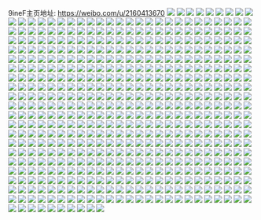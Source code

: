 9ineF主页地址: https://weibo.com/u/2160413670 
![](https://wx4.sinaimg.cn/mw2000/80c54be6gy1h9aofxbzqsj20u01hc0z3.jpg) 
![](https://wx4.sinaimg.cn/mw2000/80c54be6gy1h9aofwq6taj20wi1yc1kx.jpg) 
![](https://wx4.sinaimg.cn/mw2000/80c54be6gy1h9aofxo0xbj20zk0k0dl9.jpg) 
![](https://wx4.sinaimg.cn/mw2000/80c54be6gy1h9647gk0nuj22b235shdu.jpg) 
![](https://wx4.sinaimg.cn/mw2000/80c54be6gy1h9647dpmxlj21tx2fxqv5.jpg) 
![](https://wx4.sinaimg.cn/mw2000/80c54be6gy1h9647inw4lj22c0340u0x.jpg) 
![](https://wx4.sinaimg.cn/mw2000/80c54be6gy1h9647l1gzjj222n2rj4qq.jpg) 
![](https://wx4.sinaimg.cn/mw2000/80c54be6gy1h9647ycbu8j21sw2ejnpd.jpg) 
![](https://wx4.sinaimg.cn/mw2000/80c54be6gy1h96479fqlmj22c0340e82.jpg) 
![](https://wx4.sinaimg.cn/mw2000/80c54be6gy1h95pwzhx6kj20u014043a.jpg) 
![](https://wx4.sinaimg.cn/mw2000/80c54be6gy1h95pwzw944j20u0140n2m.jpg) 
![](https://wx4.sinaimg.cn/mw2000/80c54be6gy1h95px245elj20u0140wkt.jpg) 
![](https://wx4.sinaimg.cn/mw2000/80c54be6gy1h95px08952j20u0151dkm.jpg) 
![](https://wx4.sinaimg.cn/mw2000/80c54be6gy1h95px0kkugj20u01400xb.jpg) 
![](https://wx4.sinaimg.cn/mw2000/80c54be6gy1h95px19gxuj20u0145ae3.jpg) 
![](https://wx4.sinaimg.cn/mw2000/80c54be6gy1h95qbk7knsj20u0140jwm.jpg) 
![](https://wx4.sinaimg.cn/mw2000/80c54be6gy1h95qbjmwvnj20u0140gu0.jpg) 
![](https://wx4.sinaimg.cn/mw2000/80c54be6gy1h95qbkpviyj20u0140q8g.jpg) 
![](https://wx4.sinaimg.cn/mw2000/80c54be6gy1h93txtty7mj20wi0dwmyx.jpg) 
![](https://wx4.sinaimg.cn/mw2000/80c54be6gy1h93dpa8x63j20wi0nkdip.jpg) 
![](https://wx4.sinaimg.cn/mw2000/80c54be6gy1h93dpjvj2wj20u01hc78a.jpg) 
![](https://wx4.sinaimg.cn/mw2000/80c54be6gy1h92dgvxl71j20u01sy458.jpg) 
![](https://wx4.sinaimg.cn/mw2000/80c54be6gy1h915xtjvjjj20u01sy7a6.jpg) 
![](https://wx4.sinaimg.cn/mw2000/80c54be6gy1h915xojiskj20u012mtct.jpg) 
![](https://wx4.sinaimg.cn/mw2000/80c54be6gy1h8zxaupqgaj20u01sy0z3.jpg) 
![](https://wx4.sinaimg.cn/mw2000/80c54be6gy1h8zxavbzj3j20wi0o6wh3.jpg) 
![](https://wx4.sinaimg.cn/mw2000/80c54be6gy1h8zxcjykkuj20u00jmmz7.jpg) 
![](https://wx4.sinaimg.cn/mw2000/80c54be6gy1h8zxazzj6jj21sy0u0dks.jpg) 
![](https://wx4.sinaimg.cn/mw2000/80c54be6gy1h8zxgg4ad4j20u01sy780.jpg) 
![](https://wx4.sinaimg.cn/mw2000/80c54be6gy1h8zxbkyciqj20v20u078i.jpg) 
![](https://wx4.sinaimg.cn/mw2000/80c54be6gy1h8zxbkn8rhj20u00w3mzc.jpg) 
![](https://wx4.sinaimg.cn/mw2000/80c54be6gy1h8zxb0ma40j20wi0gsjsr.jpg) 
![](https://wx4.sinaimg.cn/mw2000/80c54be6gy1h8zxbtom34j20rk15kwh7.jpg) 
![](https://wx4.sinaimg.cn/mw2000/80c54be6gy1h8x2kbtp4xj20sj1prjvw.jpg) 
![](https://wx4.sinaimg.cn/mw2000/80c54be6gy1h8x2kcgvk0j20u01sy79m.jpg) 
![](https://wx4.sinaimg.cn/mw2000/80c54be6gy1h8x2kizu32j20u01syn3i.jpg) 
![](https://wx4.sinaimg.cn/mw2000/80c54be6gy1h8x2kjv3roj20u01sygr5.jpg) 
![](https://wx4.sinaimg.cn/mw2000/80c54be6gy1h8x2kocx1bj20u01sydko.jpg) 
![](https://wx4.sinaimg.cn/mw2000/80c54be6gy1h8x2kt5nv4j20u01syjxw.jpg) 
![](https://wx4.sinaimg.cn/mw2000/80c54be6gy1h8v4iqmpqcj20u00u0whg.jpg) 
![](https://wx4.sinaimg.cn/mw2000/80c54be6gy1h8rpaofk3qj21400u0n3v.jpg) 
![](https://wx4.sinaimg.cn/mw2000/80c54be6gy1h8rpanvggkj20u011ftcv.jpg) 
![](https://wx4.sinaimg.cn/mw2000/80c54be6gy1h8m0wbdn63j20pm1b4goc.jpg) 
![](https://wx4.sinaimg.cn/mw2000/80c54be6gy1h8m0wawoxqj20ov0zjgnu.jpg) 
![](https://wx4.sinaimg.cn/mw2000/80c54be6gy1h8m0ykjncmj213u0tuwli.jpg) 
![](https://wx4.sinaimg.cn/mw2000/80c54be6gy1h8iz5zwze4j20u01hcthw.jpg) 
![](https://wx4.sinaimg.cn/mw2000/80c54be6gy1h8iz5zdv9oj20u0140n4e.jpg) 
![](https://wx4.sinaimg.cn/mw2000/80c54be6gy1h8gmfvvhf2j20w60gqt9y.jpg) 
![](https://wx4.sinaimg.cn/mw2000/80c54be6gy1h8dv1wgglwj20u01syagi.jpg) 
![](https://wx4.sinaimg.cn/mw2000/80c54be6gy1h8dv1su520j20u01sywkl.jpg) 
![](https://wx4.sinaimg.cn/mw2000/80c54be6gy1h8drfxo4aqj20u01sy44y.jpg) 
![](https://wx4.sinaimg.cn/mw2000/80c54be6gy1h8drg5el6uj20u01sy7by.jpg) 
![](https://wx4.sinaimg.cn/mw2000/80c54be6gy1h8drfpsoycj20u01syagf.jpg) 
![](https://wx4.sinaimg.cn/mw2000/80c54be6gy1h8dncmj1dtj20u01sy79v.jpg) 
![](https://wx4.sinaimg.cn/mw2000/80c54be6gy1h8d22ey0maj20u01syq74.jpg) 
![](https://wx4.sinaimg.cn/mw2000/80c54be6gy1h8cr6spn9fj20u0140n4m.jpg) 
![](https://wx4.sinaimg.cn/mw2000/80c54be6gy1h8cr6tvhygj20u0140qao.jpg) 
![](https://wx4.sinaimg.cn/mw2000/80c54be6gy1h8cr6uike0j20u014011u.jpg) 
![](https://wx4.sinaimg.cn/mw2000/80c54be6gy1h8cr6vbb40j20u0140jz5.jpg) 
![](https://wx4.sinaimg.cn/mw2000/80c54be6gy1h8cr7yia4wj20u0140105.jpg) 
![](https://wx4.sinaimg.cn/mw2000/80c54be6gy1h8a9cp741wj20u01syn1w.jpg) 
![](https://wx4.sinaimg.cn/mw2000/80c54be6gy1h81ssfh3k4j20u0140ajn.jpg) 
![](https://wx4.sinaimg.cn/mw2000/80c54be6gy1h81ssg21fij20u01407b3.jpg) 
![](https://wx4.sinaimg.cn/mw2000/80c54be6gy1h81ssgh8y5j20u0140441.jpg) 
![](https://wx4.sinaimg.cn/mw2000/80c54be6gy1h81ssgwffoj20u0140n4a.jpg) 
![](https://wx4.sinaimg.cn/mw2000/80c54be6gy1h81sshfhs8j20u0140tfn.jpg) 
![](https://wx4.sinaimg.cn/mw2000/80c54be6gy1h81sshzs82j20u0140jwk.jpg) 
![](https://wx4.sinaimg.cn/mw2000/80c54be6gy1h81su0t7e0j20tz140n5c.jpg) 
![](https://wx4.sinaimg.cn/mw2000/80c54be6gy1h81ssepmgjj20u0140agj.jpg) 
![](https://wx4.sinaimg.cn/mw2000/80c54be6gy1h7wkd7yvxbj20u0141jwj.jpg) 
![](https://wx4.sinaimg.cn/mw2000/80c54be6gy1h7wkd8ij11j20u01400xe.jpg) 
![](https://wx4.sinaimg.cn/mw2000/80c54be6gy1h7wkd930eqj20u014042p.jpg) 
![](https://wx4.sinaimg.cn/mw2000/80c54be6gy1h7vylar1zhj20u0140n2h.jpg) 
![](https://wx4.sinaimg.cn/mw2000/80c54be6gy1h7vyl9y0tij20u0140jwf.jpg) 
![](https://wx4.sinaimg.cn/mw2000/80c54be6gy1h7vylb6la9j20u0140n0i.jpg) 
![](https://wx4.sinaimg.cn/mw2000/80c54be6gy1h7vylbsdn5j21400u0793.jpg) 
![](https://wx4.sinaimg.cn/mw2000/80c54be6gy1h7vylcw9pxj21400u0gpb.jpg) 
![](https://wx4.sinaimg.cn/mw2000/80c54be6gy1h7vyldi5qgj21400u00y3.jpg) 
![](https://wx4.sinaimg.cn/mw2000/80c54be6gy1h7vylecojsj20u01gawrl.jpg) 
![](https://wx4.sinaimg.cn/mw2000/80c54be6gy1h7vylkuqavj20u01sytgd.jpg) 
![](https://wx4.sinaimg.cn/mw2000/80c54be6gy1h7vyllfnbbj20wi0hs762.jpg) 
![](https://wx4.sinaimg.cn/mw2000/80c54be6gy1h7v9nh8jmqj20u01sy440.jpg) 
![](https://wx4.sinaimg.cn/mw2000/80c54be6gy1h7v9no9f51j20u01syjxr.jpg) 
![](https://wx4.sinaimg.cn/mw2000/80c54be6gy1h7uf3cq21cj22c0340e83.jpg) 
![](https://wx4.sinaimg.cn/mw2000/80c54be6gy1h7sgfxy64lj20wi1yckau.jpg) 
![](https://wx4.sinaimg.cn/mw2000/80c54be6gy1h7sdqjg78fj22bb333u0y.jpg) 
![](https://wx4.sinaimg.cn/mw2000/80c54be6gy1h7sdrmx2k6j23342bckjm.jpg) 
![](https://wx4.sinaimg.cn/mw2000/80c54be6gy1h7sdqs2x8wj22bb333u0y.jpg) 
![](https://wx4.sinaimg.cn/mw2000/80c54be6gy1h7sdqal3y6j22bb333npe.jpg) 
![](https://wx4.sinaimg.cn/mw2000/80c54be6gy1h7sdr0llbgj22bb333u0y.jpg) 
![](https://wx4.sinaimg.cn/mw2000/80c54be6gy1h7sdraqb27j227y2ylb2b.jpg) 
![](https://wx4.sinaimg.cn/mw2000/80c54be6gy1h7sdrcb6vlj22c0340x6p.jpg) 
![](https://wx4.sinaimg.cn/mw2000/80c54be6gy1h7sdrnk8lej20tw13wwlo.jpg) 
![](https://wx4.sinaimg.cn/mw2000/80c54be6gy1h7sdre23m3j22c03407wi.jpg) 
![](https://wx4.sinaimg.cn/mw2000/80c54be6gy1h7r7qxzrzsj21sc2dshdu.jpg) 
![](https://wx4.sinaimg.cn/mw2000/80c54be6gy1h7r7qzw3i0j21sc2ds4qq.jpg) 
![](https://wx4.sinaimg.cn/mw2000/80c54be6gy1h7r7r0gzd8j20zk1beaft.jpg) 
![](https://wx4.sinaimg.cn/mw2000/80c54be6gy1h7r7r0uk22j20zk1be46y.jpg) 
![](https://wx4.sinaimg.cn/mw2000/80c54be6gy1h7qs2ryqh5j23402c04qq.jpg) 
![](https://wx4.sinaimg.cn/mw2000/80c54be6gy1h7qs2tbongj23402c0x6p.jpg) 
![](https://wx4.sinaimg.cn/mw2000/80c54be6gy1h7qs2v05d7j23402c0x6p.jpg) 
![](https://wx4.sinaimg.cn/mw2000/80c54be6gy1h7q7eczba8j22uv1wlnpd.jpg) 
![](https://wx4.sinaimg.cn/mw2000/80c54be6gy1h7q7eej045j211x1kw7p8.jpg) 
![](https://wx4.sinaimg.cn/mw2000/80c54be6gy1h7q7emnkxtj235s23uqv6.jpg) 
![](https://wx4.sinaimg.cn/mw2000/80c54be6gy1h7q7eney49j21400u0thm.jpg) 
![](https://wx4.sinaimg.cn/mw2000/80c54be6gy1h7oy8q9um4j23342bcnpe.jpg) 
![](https://wx4.sinaimg.cn/mw2000/80c54be6gy1h7oy96922yj23342bcqv6.jpg) 
![](https://wx4.sinaimg.cn/mw2000/80c54be6gy1h7oy8y9fyoj23342bcx6q.jpg) 
![](https://wx4.sinaimg.cn/mw2000/80c54be6gy1h7oy9cxkoej23342bchdu.jpg) 
![](https://wx4.sinaimg.cn/mw2000/80c54be6gy1h7oy8iigxsj23342bckjm.jpg) 
![](https://wx4.sinaimg.cn/mw2000/80c54be6gy1h7oy9lvobbj22bb333kjm.jpg) 
![](https://wx4.sinaimg.cn/mw2000/80c54be6gy1h7oy9uo60zj22bb333e82.jpg) 
![](https://wx4.sinaimg.cn/mw2000/80c54be6gy1h7oya9a7khj23342bcu0y.jpg) 
![](https://wx4.sinaimg.cn/mw2000/80c54be6gy1h7oya0dd25j21pw2ajqv5.jpg) 
![](https://wx4.sinaimg.cn/mw2000/80c54be6gy1h7m19cf1smj20u00u0n4i.jpg) 
![](https://wx4.sinaimg.cn/mw2000/80c54be6gy1h7m19d2hztj20u00u0wlb.jpg) 
![](https://wx4.sinaimg.cn/mw2000/80c54be6gy1h7m19dtje8j20u00u0tfh.jpg) 
![](https://wx4.sinaimg.cn/mw2000/80c54be6gy1h7m19bke9hj20u10u00yt.jpg) 
![](https://wx4.sinaimg.cn/mw2000/80c54be6gy1h7jug3ox80j20wi1ycawx.jpg) 
![](https://wx4.sinaimg.cn/mw2000/80c54be6gy1h7jug9t3iuj20wi1yc4qp.jpg) 
![](https://wx4.sinaimg.cn/mw2000/80c54be6gy1h7jugg9418j20wi1ychdt.jpg) 
![](https://wx4.sinaimg.cn/mw2000/80c54be6gy1h7juglk9nej20wi1yc7wh.jpg) 
![](https://wx4.sinaimg.cn/mw2000/80c54be6gy1h7jug07e1nj20wi1yc7s9.jpg) 
![](https://wx4.sinaimg.cn/mw2000/80c54be6gy1h7jugpjmz4j20wi1yce4f.jpg) 
![](https://wx4.sinaimg.cn/mw2000/80c54be6gy1h7jmqdainkj20wi1ycqm8.jpg) 
![](https://wx4.sinaimg.cn/mw2000/80c54be6gy1h7jt4c8qyvj20wi1yctu5.jpg) 
![](https://wx4.sinaimg.cn/mw2000/80c54be6gy1h7j4ah4ib6j20u0140tfy.jpg) 
![](https://wx4.sinaimg.cn/mw2000/80c54be6gy1h7j4ahvibij20u0140gsw.jpg) 
![](https://wx4.sinaimg.cn/mw2000/80c54be6gy1h7j4ag4mkgj20u01407bz.jpg) 
![](https://wx4.sinaimg.cn/mw2000/80c54be6gy1h7hcfpeqkmj20u01sywl4.jpg) 
![](https://wx4.sinaimg.cn/mw2000/80c54be6gy1h7c6w6c0lmj20u00vk422.jpg) 
![](https://wx4.sinaimg.cn/mw2000/80c54be6gy1h7c6w71b92j20vg0u0n26.jpg) 
![](https://wx4.sinaimg.cn/mw2000/80c54be6gy1h7c6w9o7kuj20u0140n3y.jpg) 
![](https://wx4.sinaimg.cn/mw2000/80c54be6gy1h7c6w8ntf8j20u014041f.jpg) 
![](https://wx4.sinaimg.cn/mw2000/80c54be6gy1h7c6x4ve8sj20rz0fwmyr.jpg) 
![](https://wx4.sinaimg.cn/mw2000/80c54be6gy1h7ax00wvx7j20u014045h.jpg) 
![](https://wx4.sinaimg.cn/mw2000/80c54be6gy1h7ax02ay41j20u0140agw.jpg) 
![](https://wx4.sinaimg.cn/mw2000/80c54be6gy1h7ax01ol7oj20u0140tgw.jpg) 
![](https://wx4.sinaimg.cn/mw2000/80c54be6gy1h7awzzxndkj20u0140gth.jpg) 
![](https://wx4.sinaimg.cn/mw2000/80c54be6gy1h7ax04ihrkj20u0140jsm.jpg) 
![](https://wx4.sinaimg.cn/mw2000/80c54be6gy1h7ax041ctbj20u0140wh5.jpg) 
![](https://wx4.sinaimg.cn/mw2000/80c54be6gy1h7ax02uhnwj20u0140tan.jpg) 
![](https://wx4.sinaimg.cn/mw2000/80c54be6gy1h7ax03ho3mj20u0140761.jpg) 
![](https://wx4.sinaimg.cn/mw2000/80c54be6gy1h7ajr3eg3hj20u0140ajd.jpg) 
![](https://wx4.sinaimg.cn/mw2000/80c54be6gy1h7afxr37rcj20qo0zk42l.jpg) 
![](https://wx4.sinaimg.cn/mw2000/80c54be6gy1h7afxqb4y4j20qo0zkte6.jpg) 
![](https://wx4.sinaimg.cn/mw2000/80c54be6gy1h79rajp7kgj20tt1gzjxu.jpg) 
![](https://wx4.sinaimg.cn/mw2000/80c54be6gy1h79rakhvo2j20u01hcq5a.jpg) 
![](https://wx4.sinaimg.cn/mw2000/80c54be6gy1h79ral37nkj20u01hcwgs.jpg) 
![](https://wx4.sinaimg.cn/mw2000/80c54be6gy1h79ralpij1j20u0140q7f.jpg) 
![](https://wx4.sinaimg.cn/mw2000/80c54be6gy1h775iuy7a5j20u0140jz6.jpg) 
![](https://wx4.sinaimg.cn/mw2000/80c54be6gy1h775ivy08hj20u0140jyp.jpg) 
![](https://wx4.sinaimg.cn/mw2000/80c54be6gy1h76c32kusnj20wi1ycnic.jpg) 
![](https://wx4.sinaimg.cn/mw2000/80c54be6gy1h75cszgvm8j20u0140gtf.jpg) 
![](https://wx4.sinaimg.cn/mw2000/80c54be6gy1h75ct4t5ktj20u0140766.jpg) 
![](https://wx4.sinaimg.cn/mw2000/80c54be6gy1h75ct0ct1tj20u0140n6j.jpg) 
![](https://wx4.sinaimg.cn/mw2000/80c54be6gy1h75ct1uga3j20u0140wmj.jpg) 
![](https://wx4.sinaimg.cn/mw2000/80c54be6gy1h75ct2lkpyj20u0140dod.jpg) 
![](https://wx4.sinaimg.cn/mw2000/80c54be6gy1h75ct3ekebj20u0140jze.jpg) 
![](https://wx4.sinaimg.cn/mw2000/80c54be6gy1h75ct440n3j20u014010v.jpg) 
![](https://wx4.sinaimg.cn/mw2000/80c54be6gy1h75ct137vhj20u0140tgs.jpg) 
![](https://wx4.sinaimg.cn/mw2000/80c54be6gy1h75ct5fuqhj20u01403zd.jpg) 
![](https://wx4.sinaimg.cn/mw2000/80c54be6gy1h75bmxgpbrj20u015s47r.jpg) 
![](https://wx4.sinaimg.cn/mw2000/80c54be6gy1h75bmyjypjj20u0140n7f.jpg) 
![](https://wx4.sinaimg.cn/mw2000/80c54be6gy1h75bmzgpctj20u014046a.jpg) 
![](https://wx4.sinaimg.cn/mw2000/80c54be6gy1h75bn092v9j20u0140wmd.jpg) 
![](https://wx4.sinaimg.cn/mw2000/80c54be6gy1h75bnalhzyj20tu13s11o.jpg) 
![](https://wx4.sinaimg.cn/mw2000/80c54be6gy1h75bn23arkj20u0140wl7.jpg) 
![](https://wx4.sinaimg.cn/mw2000/80c54be6gy1h75bn2owk3j20u01400zo.jpg) 
![](https://wx4.sinaimg.cn/mw2000/80c54be6gy1h75bmweexoj20u0140101.jpg) 
![](https://wx4.sinaimg.cn/mw2000/80c54be6gy1h7420be8fdj20u01407dq.jpg) 
![](https://wx4.sinaimg.cn/mw2000/80c54be6gy1h72dj4kf4aj20wi09bt9h.jpg) 
![](https://wx4.sinaimg.cn/mw2000/80c54be6gy1h718xsbeqhj20u01syjx9.jpg) 
![](https://wx4.sinaimg.cn/mw2000/80c54be6gy1h6zdckypioj20u01syq83.jpg) 
![](https://wx4.sinaimg.cn/mw2000/80c54be6gy1h6zdcm0rqzj20u01sygo4.jpg) 
![](https://wx4.sinaimg.cn/mw2000/80c54be6gy1h6z9q2bsl2j20u01syjxl.jpg) 
![](https://wx4.sinaimg.cn/mw2000/80c54be6gy1h6z604c00bj20u01sy79m.jpg) 
![](https://wx4.sinaimg.cn/mw2000/80c54be6gy1h6x8p8dk79j20wi0gywic.jpg) 
![](https://wx4.sinaimg.cn/mw2000/80c54be6gy1h6vyju4eqcj20u01sy10i.jpg) 
![](https://wx4.sinaimg.cn/mw2000/80c54be6gy1h6vyjvcrthj21990u0mzu.jpg) 
![](https://wx4.sinaimg.cn/mw2000/80c54be6gy1h6vxkuqsawj20u01syq8b.jpg) 
![](https://wx4.sinaimg.cn/mw2000/80c54be6gy1h6vxkss69wj20u01sy79n.jpg) 
![](https://wx4.sinaimg.cn/mw2000/80c54be6gy1h6ut6o5eo2j20rn0wjt9n.jpg) 
![](https://wx4.sinaimg.cn/mw2000/80c54be6gy1h6usoq6uodj20u0140jvm.jpg) 
![](https://wx4.sinaimg.cn/mw2000/80c54be6gy1h6tid41comj20u01sy0z7.jpg) 
![](https://wx4.sinaimg.cn/mw2000/80c54be6gy1h6t8ah6biej20dw0dwglq.jpg) 
![](https://wx4.sinaimg.cn/mw2000/80c54be6gy1h6t86ldb43j22c03401kz.jpg) 
![](https://wx4.sinaimg.cn/mw2000/80c54be6gy1h6t86lym6rj21400u0af6.jpg) 
![](https://wx4.sinaimg.cn/mw2000/80c54be6gy1h6t86majjkj20sg16ldm0.jpg) 
![](https://wx4.sinaimg.cn/mw2000/80c54be6gy1h6t86p9zpxj22c03401ky.jpg) 
![](https://wx4.sinaimg.cn/mw2000/80c54be6gy1h6t86t4xjej22c0340b2b.jpg) 
![](https://wx4.sinaimg.cn/mw2000/80c54be6gy1h6sos00g7pj20u0140dll.jpg) 
![](https://wx4.sinaimg.cn/mw2000/80c54be6gy1h6sorzkfflj20u014046a.jpg) 
![](https://wx4.sinaimg.cn/mw2000/80c54be6gy1h6sos0eajcj20u0140n73.jpg) 
![](https://wx4.sinaimg.cn/mw2000/80c54be6gy1h6sos0w602j20u01407af.jpg) 
![](https://wx4.sinaimg.cn/mw2000/80c54be6gy1h6sos1bkv6j20u0140n5q.jpg) 
![](https://wx4.sinaimg.cn/mw2000/80c54be6gy1h6sorz5kobj20u0140wl1.jpg) 
![](https://wx4.sinaimg.cn/mw2000/80c54be6gy1h6reojfgd6j20u0140gpk.jpg) 
![](https://wx4.sinaimg.cn/mw2000/80c54be6gy1h6reoq1xvwj20u01hcn5t.jpg) 
![](https://wx4.sinaimg.cn/mw2000/80c54be6gy1h6qzshn2kwj21up2gxgvs.jpg) 
![](https://wx4.sinaimg.cn/mw2000/80c54be6gy1h6qzsi9lrvj21pe29vgtw.jpg) 
![](https://wx4.sinaimg.cn/mw2000/80c54be6gy1h6qzsis0llj21vk2i349o.jpg) 
![](https://wx4.sinaimg.cn/mw2000/80c54be6gy1h6qzsjaxx0j21eh1vc1dw.jpg) 
![](https://wx4.sinaimg.cn/mw2000/80c54be6gy1h6oniyccbgj20wi0r60td.jpg) 
![](https://wx4.sinaimg.cn/mw2000/80c54be6gy1h6oniyq5rzj20wi050q35.jpg) 
![](https://wx4.sinaimg.cn/mw2000/80c54be6gy1h6jwotde3jj20jl0vbtbd.jpg) 
![](https://wx4.sinaimg.cn/mw2000/80c54be6gy1h6jwoqw1rrj218g0tndm0.jpg) 
![](https://wx4.sinaimg.cn/mw2000/80c54be6gy1h6jworn3ixj218g0tntez.jpg) 
![](https://wx4.sinaimg.cn/mw2000/80c54be6gy1h6jwosi5wtj21830u07d3.jpg) 
![](https://wx4.sinaimg.cn/mw2000/80c54be6gy1h6jwou4s55j21790u0dnd.jpg) 
![](https://wx4.sinaimg.cn/mw2000/80c54be6gy1h6jwovz3rej218g0tndpg.jpg) 
![](https://wx4.sinaimg.cn/mw2000/80c54be6gy1h6jwov3j3cj218g0tw44q.jpg) 
![](https://wx4.sinaimg.cn/mw2000/80c54be6gy1h6jwowrekej21910u0gx6.jpg) 
![](https://wx4.sinaimg.cn/mw2000/80c54be6gy1h6jwoq2cvxj218g0tngs5.jpg) 
![](https://wx4.sinaimg.cn/mw2000/80c54be6gy1h6ipmutue0j20u01syaf7.jpg) 
![](https://wx4.sinaimg.cn/mw2000/80c54be6gy1h6ga7f9568j20wi0ih74r.jpg) 
![](https://wx4.sinaimg.cn/mw2000/80c54be6gy1h6g7yrvhgzj20u011i0wi.jpg) 
![](https://wx4.sinaimg.cn/mw2000/80c54be6gy1h6g7ysgg23j20u011iaek.jpg) 
![](https://wx4.sinaimg.cn/mw2000/80c54be6gy1h6g7ytca1bj20u011i0vv.jpg) 
![](https://wx4.sinaimg.cn/mw2000/80c54be6gy1h6g7yr599yj20u01syq72.jpg) 
![](https://wx4.sinaimg.cn/mw2000/80c54be6gy1h6g7yu0c5fj20u0140q5q.jpg) 
![](https://wx4.sinaimg.cn/mw2000/80c54be6gy1h6g80pcww1j20u00u0dhi.jpg) 
![](https://wx4.sinaimg.cn/mw2000/80c54be6gy1h6ct1fc6ivj20u014itat.jpg) 
![](https://wx4.sinaimg.cn/mw2000/80c54be6gy1h6ct1hjnggj20u01400uc.jpg) 
![](https://wx4.sinaimg.cn/mw2000/80c54be6gy1h6ct1in2q3j20u0140myn.jpg) 
![](https://wx4.sinaimg.cn/mw2000/80c54be6gy1h6ct1jjbn5j20u0140n0u.jpg) 
![](https://wx4.sinaimg.cn/mw2000/80c54be6gy1h6ct1cswunj20u0140n3a.jpg) 
![](https://wx4.sinaimg.cn/mw2000/80c54be6gy1h6ct1lba8zj20u0140q6k.jpg) 
![](https://wx4.sinaimg.cn/mw2000/80c54be6gy1h6aky818tgj20u0140ju0.jpg) 
![](https://wx4.sinaimg.cn/mw2000/80c54be6gy1h6akyft987j20u0140gu3.jpg) 
![](https://wx4.sinaimg.cn/mw2000/80c54be6gy1h6akycfc23j20u0140wia.jpg) 
![](https://wx4.sinaimg.cn/mw2000/80c54be6gy1h6akyb4sj8j20u0140wfv.jpg) 
![](https://wx4.sinaimg.cn/mw2000/80c54be6gy1h6akya66auj20u0140wia.jpg) 
![](https://wx4.sinaimg.cn/mw2000/80c54be6gy1h6aky8xxmrj20u014076f.jpg) 
![](https://wx4.sinaimg.cn/mw2000/80c54be6gy1h65ug4j3k1j20u0140jv7.jpg) 
![](https://wx4.sinaimg.cn/mw2000/80c54be6gy1h65ug38hhzj20u0140tcd.jpg) 
![](https://wx4.sinaimg.cn/mw2000/80c54be6gy1h63k7sp5ipj20u0140ta2.jpg) 
![](https://wx4.sinaimg.cn/mw2000/80c54be6gy1h63k7tkyddj20u0140ade.jpg) 
![](https://wx4.sinaimg.cn/mw2000/80c54be6gy1h63k7uj0bxj20u0140n5n.jpg) 
![](https://wx4.sinaimg.cn/mw2000/80c54be6gy1h63k7va1a8j20u0140teq.jpg) 
![](https://wx4.sinaimg.cn/mw2000/80c54be6gy1h63k7vtfksj20u014043a.jpg) 
![](https://wx4.sinaimg.cn/mw2000/80c54be6gy1h63k7wj2bqj20u014qtf0.jpg) 
![](https://wx4.sinaimg.cn/mw2000/80c54be6gy1h63k7xfm6uj20u0140124.jpg) 
![](https://wx4.sinaimg.cn/mw2000/80c54be6gy1h63k7ydp1ij20u0140n5p.jpg) 
![](https://wx4.sinaimg.cn/mw2000/80c54be6gy1h63k7zhttwj20u0140aik.jpg) 
![](https://wx4.sinaimg.cn/mw2000/80c54be6gy1h6068xitysj20u00z6jt1.jpg) 
![](https://wx4.sinaimg.cn/mw2000/80c54be6gy1h602wlsdt7j20u0140jxa.jpg) 
![](https://wx4.sinaimg.cn/mw2000/80c54be6gy1h602wp5jg9j20u01sydle.jpg) 
![](https://wx4.sinaimg.cn/mw2000/80c54be6gy1h602wqoawnj20k00zk0t3.jpg) 
![](https://wx4.sinaimg.cn/mw2000/80c54be6gy1h602wrfbhxj20u01hcjva.jpg) 
![](https://wx4.sinaimg.cn/mw2000/80c54be6gy1h602wtbcyzj20sf0sf0tv.jpg) 
![](https://wx4.sinaimg.cn/mw2000/80c54be6gy1h602wtzdfjj20u01hc3zm.jpg) 
![](https://wx4.sinaimg.cn/mw2000/80c54be6gy1h5nu59tzd3j21xy2l9u0x.jpg) 
![](https://wx4.sinaimg.cn/mw2000/80c54be6gy1h5nu5crmj1j20s310cak6.jpg) 
![](https://wx4.sinaimg.cn/mw2000/80c54be6gy1h5nu5c59ftj216o1kwnmb.jpg) 
![](https://wx4.sinaimg.cn/mw2000/80c54be6gy1h5nu5balzij22242qshdu.jpg) 
![](https://wx4.sinaimg.cn/mw2000/80c54be6gy1h5nu5ac70sj213h1gmb0v.jpg) 
![](https://wx4.sinaimg.cn/mw2000/80c54be6gy1h5nu5dstzmj229u315x6q.jpg) 
![](https://wx4.sinaimg.cn/mw2000/80c54be6gy1h5nu5fvjgej21sc2dskjm.jpg) 
![](https://wx4.sinaimg.cn/mw2000/80c54be6gy1h5nu5i3oacj221p1jaqv5.jpg) 
![](https://wx4.sinaimg.cn/mw2000/80c54be6gy1h5nu5h4kc2j21sc2dskjm.jpg) 
![](https://wx4.sinaimg.cn/mw2000/80c54be6ly1h5gpzsk18uj20u014wwmm.jpg) 
![](https://wx4.sinaimg.cn/mw2000/80c54be6ly1h5gq02gtnhj20u013zdpb.jpg) 
![](https://wx4.sinaimg.cn/mw2000/80c54be6ly1h5gpzy0jalj20u0140482.jpg) 
![](https://wx4.sinaimg.cn/mw2000/80c54be6ly1h5gpzyw2hyj20u0140n3k.jpg) 
![](https://wx4.sinaimg.cn/mw2000/80c54be6ly1h5gpzzhqdtj20u0140gsx.jpg) 
![](https://wx4.sinaimg.cn/mw2000/80c54be6ly1h5gq01af0dj20u0140424.jpg) 
![](https://wx4.sinaimg.cn/mw2000/80c54be6ly1h5gq01xtjzj20u01407do.jpg) 
![](https://wx4.sinaimg.cn/mw2000/80c54be6ly1h5gpzrcyobj20u0140agg.jpg) 
![](https://wx4.sinaimg.cn/mw2000/80c54be6gy1h54somg3bkj20u0140jzw.jpg) 
![](https://wx4.sinaimg.cn/mw2000/80c54be6gy1h50csd0af1j22c027me82.jpg) 
![](https://wx4.sinaimg.cn/mw2000/80c54be6gy1h4zhwongjgj20j60eqjt1.jpg) 
![](https://wx4.sinaimg.cn/mw2000/80c54be6gy1h4xgzghoc5j20u01e1n19.jpg) 
![](https://wx4.sinaimg.cn/mw2000/80c54be6gy1h4xgzlrqvlj20u01hc464.jpg) 
![](https://wx4.sinaimg.cn/mw2000/80c54be6gy1h4xgzjo0kuj20u01sywku.jpg) 
![](https://wx4.sinaimg.cn/mw2000/80c54be6gy1h4xgzn5uemj21hc0u0gtp.jpg) 
![](https://wx4.sinaimg.cn/mw2000/80c54be6gy1h4xgzpe43fj20w50u0q82.jpg) 
![](https://wx4.sinaimg.cn/mw2000/80c54be6gy1h4xgzqun3sj20u015dagk.jpg) 
![](https://wx4.sinaimg.cn/mw2000/80c54be6gy1h4xgzrv9guj20u0140tf0.jpg) 
![](https://wx4.sinaimg.cn/mw2000/80c54be6gy1h4uz1q2msfj20u00vuafd.jpg) 
![](https://wx4.sinaimg.cn/mw2000/80c54be6gy1h4uz1qgyubj20wi0rotau.jpg) 
![](https://wx4.sinaimg.cn/mw2000/80c54be6gy1h4uz1qysa9j20u010r0yy.jpg) 
![](https://wx4.sinaimg.cn/mw2000/80c54be6gy1h4uz2c25zmj20go0gozla.jpg) 
![](https://wx4.sinaimg.cn/mw2000/80c54be6gy1h4r2snlycjj20o31g57b0.jpg) 
![](https://wx4.sinaimg.cn/mw2000/80c54be6gy1h4r2sny40uj20wi0in3zs.jpg) 
![](https://wx4.sinaimg.cn/mw2000/80c54be6gy1h4r2sszadej20wi0sl47g.jpg) 
![](https://wx4.sinaimg.cn/mw2000/80c54be6gy1h4r2sudtt7j22c03401ky.jpg) 
![](https://wx4.sinaimg.cn/mw2000/80c54be6gy1h4r2svrfchj22c03404qq.jpg) 
![](https://wx4.sinaimg.cn/mw2000/80c54be6gy1h4r2swjf1sj20zm1ha416.jpg) 
![](https://wx4.sinaimg.cn/mw2000/80c54be6gy1h4q469ijngj20wi0g90to.jpg) 
![](https://wx4.sinaimg.cn/mw2000/80c54be6gy1h4p46ws357j22ar32cb2a.jpg) 
![](https://wx4.sinaimg.cn/mw2000/80c54be6gy1h4p46xt8xnj226c2wh7wi.jpg) 
![](https://wx4.sinaimg.cn/mw2000/80c54be6gy1h4p47224f4j22bz338b2a.jpg) 
![](https://wx4.sinaimg.cn/mw2000/80c54be6gy1h4p46yjmssj21x42k5hdt.jpg) 
![](https://wx4.sinaimg.cn/mw2000/80c54be6gy1h4p46zm8ebj222k2rf1kz.jpg) 
![](https://wx4.sinaimg.cn/mw2000/80c54be6gy1h4p46vcjejj226e2wjkjn.jpg) 
![](https://wx4.sinaimg.cn/mw2000/80c54be6gy1h4p4732qosj21z42mthdu.jpg) 
![](https://wx4.sinaimg.cn/mw2000/80c54be6gy1h4p473ppnbj20tz0k1wj7.jpg) 
![](https://wx4.sinaimg.cn/mw2000/80c54be6gy1h4p4711cokj22c0340kjn.jpg) 
![](https://wx4.sinaimg.cn/mw2000/80c54be6gy1h4ny5vpt2xj20wi09ajur.jpg) 
![](https://wx4.sinaimg.cn/mw2000/80c54be6gy1h4j07n7f2ej21p629le82.jpg) 
![](https://wx4.sinaimg.cn/mw2000/80c54be6gy1h4j07prrmdj23402c0kjo.jpg) 
![](https://wx4.sinaimg.cn/mw2000/80c54be6gy1h4j07zmh2sj22c0340x6q.jpg) 
![](https://wx4.sinaimg.cn/mw2000/80c54be6gy1h4j082o8zuj21ly2594qp.jpg) 
![](https://wx4.sinaimg.cn/mw2000/80c54be6gy1h4iz08snrvj20wi0mcq7x.jpg) 
![](https://wx4.sinaimg.cn/mw2000/80c54be6gy1h4dggbul4kj20wi0el772.jpg) 
![](https://wx4.sinaimg.cn/mw2000/80c54be6gy1h4dggdcjdhj21mj2614qp.jpg) 
![](https://wx4.sinaimg.cn/mw2000/80c54be6gy1h4bym57yfej22c0340u0z.jpg) 
![](https://wx4.sinaimg.cn/mw2000/80c54be6gy1h4bym3jcjlj22c0340x6r.jpg) 
![](https://wx4.sinaimg.cn/mw2000/80c54be6gy1h4bym7rm0pj21tm2d4b29.jpg) 
![](https://wx4.sinaimg.cn/mw2000/80c54be6gy1h4bym6bz49j21wh2jbx6p.jpg) 
![](https://wx4.sinaimg.cn/mw2000/80c54be6gy1h4bym73rboj21n727v7wh.jpg) 
![](https://wx4.sinaimg.cn/mw2000/80c54be6gy1h4bym22r0mj23402c0b2b.jpg) 
![](https://wx4.sinaimg.cn/mw2000/80c54be6gy1h4bym9cx3lj22332s5qv6.jpg) 
![](https://wx4.sinaimg.cn/mw2000/80c54be6gy1h4bylybht7j22c0340hdu.jpg) 
![](https://wx4.sinaimg.cn/mw2000/80c54be6gy1h4b2b6r5cij20ve15vgsf.jpg) 
![](https://wx4.sinaimg.cn/mw2000/80c54be6gy1h4b2b8q4a8j20yx23jwl7.jpg) 
![](https://wx4.sinaimg.cn/mw2000/80c54be6gy1h4b0ghqdxyj21on28vb29.jpg) 
![](https://wx4.sinaimg.cn/mw2000/80c54be6gy1h4b0ga7fxjj22ay35sx6q.jpg) 
![](https://wx4.sinaimg.cn/mw2000/80c54be6gy1h4b0g8u0p9j21ql2bhe81.jpg) 
![](https://wx4.sinaimg.cn/mw2000/80c54be6gy1h4b0gdoj7cj22c0340e83.jpg) 
![](https://wx4.sinaimg.cn/mw2000/80c54be6gy1h4b0gburpxj229p35sqv7.jpg) 
![](https://wx4.sinaimg.cn/mw2000/80c54be6gy1h4b0geup56j22c0340npe.jpg) 
![](https://wx4.sinaimg.cn/mw2000/80c54be6gy1h4b0gg19lij22c0340b2a.jpg) 
![](https://wx4.sinaimg.cn/mw2000/80c54be6gy1h4b0ggv56rj22c0340e81.jpg) 
![](https://wx4.sinaimg.cn/mw2000/80c54be6gy1h4axg5fwp5j23402c0u0x.jpg) 
![](https://wx4.sinaimg.cn/mw2000/80c54be6gy1h4axg4c9vej23402c0qv5.jpg) 
![](https://wx4.sinaimg.cn/mw2000/80c54be6gy1h4a8wzxlnhj20u014047n.jpg) 
![](https://wx4.sinaimg.cn/mw2000/80c54be6gy1h4a8x26bcoj20u0140wnm.jpg) 
![](https://wx4.sinaimg.cn/mw2000/80c54be6gy1h4a8wy7id0j20u0140k0j.jpg) 
![](https://wx4.sinaimg.cn/mw2000/80c54be6gy1h4a8x4bzzlj20u0140guv.jpg) 
![](https://wx4.sinaimg.cn/mw2000/80c54be6gy1h46smbrevej217y13hws6.jpg) 
![](https://wx4.sinaimg.cn/mw2000/80c54be6gy1h46smt3x0fj21sc1i04qp.jpg) 
![](https://wx4.sinaimg.cn/mw2000/80c54be6gy1h46sn4n72ej20uh0n0468.jpg) 
![](https://wx4.sinaimg.cn/mw2000/80c54be6gy1h4445l8tioj20u0140wib.jpg) 
![](https://wx4.sinaimg.cn/mw2000/80c54be6gy1h4445jwp05j20u0140tcz.jpg) 
![](https://wx4.sinaimg.cn/mw2000/80c54be6gy1h4445mh21mj20rv1bate8.jpg) 
![](https://wx4.sinaimg.cn/mw2000/80c54be6gy1h432ii7nxtj20u014048l.jpg) 
![](https://wx4.sinaimg.cn/mw2000/80c54be6gy1h432ixevmpj20u0140thr.jpg) 
![](https://wx4.sinaimg.cn/mw2000/80c54be6gy1h432ijazlhj20u0140dqy.jpg) 
![](https://wx4.sinaimg.cn/mw2000/80c54be6gy1h432ih199gj20u01hctfm.jpg) 
![](https://wx4.sinaimg.cn/mw2000/80c54be6gy1h432ik0uh9j20u01hcwky.jpg) 
![](https://wx4.sinaimg.cn/mw2000/80c54be6gy1h432ikvyujj20u01hcjyn.jpg) 
![](https://wx4.sinaimg.cn/mw2000/80c54be6gy1h432ir0cwzj20u01syqdb.jpg) 
![](https://wx4.sinaimg.cn/mw2000/80c54be6gy1h432iwmsbpj20u014044u.jpg) 
![](https://wx4.sinaimg.cn/mw2000/80c54be6gy1h432iuzif1j20u01syal0.jpg) 
![](https://wx4.sinaimg.cn/mw2000/80c54be6gy1h3t4xlcl77j21up2gxnpd.jpg) 
![](https://wx4.sinaimg.cn/mw2000/80c54be6gy1h3t4xka979j21pe29v4qp.jpg) 
![](https://wx4.sinaimg.cn/mw2000/80c54be6gy1h3t4xm47i0j21t52evb29.jpg) 
![](https://wx4.sinaimg.cn/mw2000/80c54be6gy1h3t4xnh57hj22c0340npe.jpg) 
![](https://wx4.sinaimg.cn/mw2000/80c54be6gy1h3lt23ua2bj20u0140dol.jpg) 
![](https://wx4.sinaimg.cn/mw2000/80c54be6gy1h3lt236mgvj20u0140qc9.jpg) 
![](https://wx4.sinaimg.cn/mw2000/80c54be6gy1h3kpd1vsx8j20u0140tc8.jpg) 
![](https://wx4.sinaimg.cn/mw2000/80c54be6gy1h39j85z9zaj21yc0wi7rr.jpg) 
![](https://wx4.sinaimg.cn/mw2000/80c54be6gy1h39j8dubhjj21yc0wi1kx.jpg) 
![](https://wx4.sinaimg.cn/mw2000/80c54be6gy1h38fxiivr8j20u014044x.jpg) 
![](https://wx4.sinaimg.cn/mw2000/80c54be6gy1h38fxj7gu3j20u0140td2.jpg) 
![](https://wx4.sinaimg.cn/mw2000/80c54be6gy1h38fxheobpj20u0140aeh.jpg) 
![](https://wx4.sinaimg.cn/mw2000/80c54be6gy1h37msk9i9zj20u0140gv3.jpg) 
![](https://wx4.sinaimg.cn/mw2000/80c54be6gy1h37mspcsewj20u01407bs.jpg) 
![](https://wx4.sinaimg.cn/mw2000/80c54be6gy1h34m3jszyrj20u0140tgc.jpg) 
![](https://wx4.sinaimg.cn/mw2000/80c54be6gy1h34m3iqzjgj20u014010f.jpg) 
![](https://wx4.sinaimg.cn/mw2000/80c54be6gy1h337l2z6o9j20u0140jyv.jpg) 
![](https://wx4.sinaimg.cn/mw2000/80c54be6gy1h337l79pqtj20u0140gr3.jpg) 
![](https://wx4.sinaimg.cn/mw2000/80c54be6gy1h337l3o4iuj20u0140jye.jpg) 
![](https://wx4.sinaimg.cn/mw2000/80c54be6gy1h337l5b22dj21400u0dor.jpg) 
![](https://wx4.sinaimg.cn/mw2000/80c54be6gy1h30b97tk3fj216q1l0gzm.jpg) 
![](https://wx4.sinaimg.cn/mw2000/80c54be6gy1h30b96vypgj226q2wzkjl.jpg) 
![](https://wx4.sinaimg.cn/mw2000/80c54be6gy1h1ylua8u93j20u01hcth7.jpg) 
![](https://wx4.sinaimg.cn/mw2000/80c54be6gy1h19ksucndrj20u013ydle.jpg) 
![](https://wx4.sinaimg.cn/mw2000/80c54be6gy1h19ktax0pej20u01hcgqa.jpg) 
![](https://wx4.sinaimg.cn/mw2000/80c54be6gy1h19ktbhcayj20ro0zdae5.jpg) 
![](https://wx4.sinaimg.cn/mw2000/80c54be6gy1h0wy22u02fj20u0140q98.jpg) 
![](https://wx4.sinaimg.cn/mw2000/80c54be6gy1h0wy21vwlwj20u01400z3.jpg) 
![](https://wx4.sinaimg.cn/mw2000/80c54be6gy1h0wy23v8qcj20u0140agp.jpg) 
![](https://wx4.sinaimg.cn/mw2000/80c54be6gy1h0wy24zfnlj20u01407aw.jpg) 
![](https://wx4.sinaimg.cn/mw2000/80c54be6gy1h0im3dyjhbj20u00yqwmj.jpg) 
![](https://wx4.sinaimg.cn/mw2000/80c54be6gy1gzcvmg8u5fj21sc2dshdu.jpg) 
![](https://wx4.sinaimg.cn/mw2000/80c54be6gy1gzcvmgvjz2j21do1u8kd7.jpg) 
![](https://wx4.sinaimg.cn/mw2000/80c54be6gy1gzcvmjacpyj21li24onpd.jpg) 
![](https://wx4.sinaimg.cn/mw2000/80c54be6gy1gynmi1petsj223u35skjm.jpg) 
![](https://wx4.sinaimg.cn/mw2000/80c54be6gy1gynmivy6s5j24c22w1e85.jpg) 
![](https://wx4.sinaimg.cn/mw2000/80c54be6gy1gynmiqejp3j223u35s1kz.jpg) 
![](https://wx4.sinaimg.cn/mw2000/80c54be6gy1gynmiz3k6ij235s23u1kz.jpg) 
![](https://wx4.sinaimg.cn/mw2000/80c54be6gy1gynmj328soj235s253u0y.jpg) 
![](https://wx4.sinaimg.cn/mw2000/80c54be6gy1gynmj7z3ebj235s23uqv6.jpg) 
![](https://wx4.sinaimg.cn/mw2000/80c54be6gy1gynmjbja30j223u35sqv6.jpg) 
![](https://wx4.sinaimg.cn/mw2000/80c54be6gy1gynmjhd9prj24g02yo1l2.jpg) 
![](https://wx4.sinaimg.cn/mw2000/80c54be6gy1gynmhwt9eaj223u35snpe.jpg) 
![](https://wx4.sinaimg.cn/mw2000/80c54be6gy1gyjscbd1kij226w2x7b2b.jpg) 
![](https://wx4.sinaimg.cn/mw2000/80c54be6gy1gyjscev7s7j21sc2dskjm.jpg) 
![](https://wx4.sinaimg.cn/mw2000/80c54be6gy1gyjscl5dsmj21me25v4qp.jpg) 
![](https://wx4.sinaimg.cn/mw2000/80c54be6gy1gyhzmyk8chj21sc2ds7wh.jpg) 
![](https://wx4.sinaimg.cn/mw2000/80c54be6gy1gyhzmvj7hij21rm2ctu0x.jpg) 
![](https://wx4.sinaimg.cn/mw2000/80c54be6gy1gyhzn0jni0j21sc2ds4qp.jpg) 
![](https://wx4.sinaimg.cn/mw2000/80c54be6gy1gya3ipbe6vj21vw2iju0x.jpg) 
![](https://wx4.sinaimg.cn/mw2000/80c54be6gy1gya3iullprj20wi1yc1ky.jpg) 
![](https://wx4.sinaimg.cn/mw2000/80c54be6gy1gya3irjedvj21ts2fq4qp.jpg) 
![](https://wx4.sinaimg.cn/mw2000/80c54be6gy1gya3iwepguj21la2tse82.jpg) 
![](https://wx4.sinaimg.cn/mw2000/80c54be6gy1gya3ixl0frj21la2tse82.jpg) 
![](https://wx4.sinaimg.cn/mw2000/80c54be6gy1gya3j0e9qyj20wi1ycqv5.jpg) 
![](https://wx4.sinaimg.cn/mw2000/80c54be6gy1gy699czs0dj20u0140k0a.jpg) 
![](https://wx4.sinaimg.cn/mw2000/80c54be6gy1gy699jv124j20u0140n3x.jpg) 
![](https://wx4.sinaimg.cn/mw2000/80c54be6gy1gy699et65hj20u01407d5.jpg) 
![](https://wx4.sinaimg.cn/mw2000/80c54be6gy1gy699gpsd7j20u01hcdmt.jpg) 
![](https://wx4.sinaimg.cn/mw2000/80c54be6gy1gy699hfmc1j20u01hc45j.jpg) 
![](https://wx4.sinaimg.cn/mw2000/80c54be6gy1gy699fruhpj20u01hcjxt.jpg) 
![](https://wx4.sinaimg.cn/mw2000/80c54be6gy1gy699im6pgj20lc0sgtav.jpg) 
![](https://wx4.sinaimg.cn/mw2000/80c54be6gy1gy69b3f73vj21900u0tev.jpg) 
![](https://wx4.sinaimg.cn/mw2000/80c54be6gy1gy699j4mwmj20cl0medh4.jpg) 
![](https://wx4.sinaimg.cn/mw2000/80c54be6gy1gy5bkg9mxuj20bw0aet91.jpg) 
![](https://wx4.sinaimg.cn/mw2000/80c54be6gy1gy49e7qvdqj20u013zn4u.jpg) 
![](https://wx4.sinaimg.cn/mw2000/80c54be6gy1gy49e3hn3bj20u0140tjm.jpg) 
![](https://wx4.sinaimg.cn/mw2000/80c54be6gy1gy49eacdxmj20u0140gtk.jpg) 
![](https://wx4.sinaimg.cn/mw2000/80c54be6gy1gy49e6bffuj213y0u0ahc.jpg) 
![](https://wx4.sinaimg.cn/mw2000/80c54be6gy1gy49e8vsvjj20u0140wl8.jpg) 
![](https://wx4.sinaimg.cn/mw2000/80c54be6gy1gy49fxp5dhj20u01sythk.jpg) 
![](https://wx4.sinaimg.cn/mw2000/80c54be6gy1gxyhfvagsjj22ps1j0e81.jpg) 
![](https://wx4.sinaimg.cn/mw2000/80c54be6gy1gxyhfx9jaij234022onpd.jpg) 
![](https://wx4.sinaimg.cn/mw2000/80c54be6gy1gxrm8m39lmj21910u0agm.jpg) 
![](https://wx4.sinaimg.cn/mw2000/80c54be6gy1gxrm9pbbu0j21910u0grx.jpg) 
![](https://wx4.sinaimg.cn/mw2000/80c54be6gy1gxrmbty2alj21900u0dlu.jpg) 
![](https://wx4.sinaimg.cn/mw2000/80c54be6gy1gxrm9w1gnej20u0191ail.jpg) 
![](https://wx4.sinaimg.cn/mw2000/80c54be6gy1gxrm9wze2bj21910u045q.jpg) 
![](https://wx4.sinaimg.cn/mw2000/80c54be6gy1gxrm9qekbmj20u019144u.jpg) 
![](https://wx4.sinaimg.cn/mw2000/80c54be6gy1gxrm9sp06qj21910u0tgv.jpg) 
![](https://wx4.sinaimg.cn/mw2000/80c54be6gy1gxrm9y6gj9j21900u0aht.jpg) 
![](https://wx4.sinaimg.cn/mw2000/80c54be6gy1gxherhw8fpj20u0140qap.jpg) 
![](https://wx4.sinaimg.cn/mw2000/80c54be6gy1gxherjbniij20u0140tg1.jpg) 
![](https://wx4.sinaimg.cn/mw2000/80c54be6gy1gxherf2jhej20u0141dkv.jpg) 
![](https://wx4.sinaimg.cn/mw2000/80c54be6gy1gxhernpilmj20u014012e.jpg) 
![](https://wx4.sinaimg.cn/mw2000/80c54be6gy1gxherjtrptj20u0140aeh.jpg) 
![](https://wx4.sinaimg.cn/mw2000/80c54be6gy1gxherg137ij20u0140doe.jpg) 
![](https://wx4.sinaimg.cn/mw2000/80c54be6gy1gxherlzc40j20s611kdoh.jpg) 
![](https://wx4.sinaimg.cn/mw2000/80c54be6gy1gxherl1b7dj20u0140n76.jpg) 
![](https://wx4.sinaimg.cn/mw2000/80c54be6gy1gxherit822j20u0140qc9.jpg) 
![](https://wx4.sinaimg.cn/mw2000/80c54be6gy1gxherlhfonj20u01407dw.jpg) 
![](https://wx4.sinaimg.cn/mw2000/80c54be6gy1gxhero6kx4j20u01407dw.jpg) 
![](https://wx4.sinaimg.cn/mw2000/80c54be6gy1gxdqtdb64hj20u0140tfc.jpg) 
![](https://wx4.sinaimg.cn/mw2000/80c54be6gy1gxdqterqemj20u0140q9g.jpg) 
![](https://wx4.sinaimg.cn/mw2000/80c54be6gy1gxdqtfn744j20u0140jzq.jpg) 
![](https://wx4.sinaimg.cn/mw2000/80c54be6gy1gxdqtg7otdj20u0140gq6.jpg) 
![](https://wx4.sinaimg.cn/mw2000/80c54be6gy1gxdqth19g3j20u014044k.jpg) 
![](https://wx4.sinaimg.cn/mw2000/80c54be6gy1gxdqthwaecj20u0140gvg.jpg) 
![](https://wx4.sinaimg.cn/mw2000/80c54be6gy1gxdqtnsvgbj20u014un3r.jpg) 
![](https://wx4.sinaimg.cn/mw2000/80c54be6gy1gxdqtpsuh3j20u0140dks.jpg) 
![](https://wx4.sinaimg.cn/mw2000/80c54be6gy1gxdqttibp0j20u0140jvu.jpg) 
![](https://wx4.sinaimg.cn/mw2000/80c54be6gy1gvtsiy2xu2j20u0141jzg.jpg) 
![](https://wx4.sinaimg.cn/mw2000/80c54be6gy1gvtsjuahqej20u0140gt9.jpg) 
![](https://wx4.sinaimg.cn/mw2000/80c54be6gy1gvtsiz4ujnj20u0140466.jpg) 
![](https://wx4.sinaimg.cn/mw2000/80c54be6gy1gvtsj40gayj20u00u0aeq.jpg) 
![](https://wx4.sinaimg.cn/mw2000/80c54be6gy1gvtsj08fhuj20u0140gtj.jpg) 
![](https://wx4.sinaimg.cn/mw2000/80c54be6gy1gvtsj3aixaj20u01400xu.jpg) 
![](https://wx4.sinaimg.cn/mw2000/80c54be6gy1gvtsj1ascmj20u0190dkx.jpg) 
![](https://wx4.sinaimg.cn/mw2000/80c54be6gy1gvtsiwac62j20u0190qa8.jpg) 
![](https://wx4.sinaimg.cn/mw2000/80c54be6gy1gvtsj2bbykj20u0129dmh.jpg) 
![](https://wx4.sinaimg.cn/mw2000/002mcShMgy1gvjtlrn045j613y0u010a02.jpg) 
![](https://wx4.sinaimg.cn/mw2000/002mcShMgy1gvjtktdxqoj60u014077v02.jpg) 
![](https://wx4.sinaimg.cn/mw2000/002mcShMgy1gvjtkrybykj61400u0qad02.jpg) 
![](https://wx4.sinaimg.cn/mw2000/002mcShMgy1gvjtkn6jypj60u0140n4j02.jpg) 
![](https://wx4.sinaimg.cn/mw2000/002mcShMgy1gvjtkq0w4fj60u0140grb02.jpg) 
![](https://wx4.sinaimg.cn/mw2000/002mcShMgy1gvjtkshb9fj61400u0qaj02.jpg) 
![](https://wx4.sinaimg.cn/mw2000/002mcShMgy1gvjtkujpl6j61400u0wpn02.jpg) 
![](https://wx4.sinaimg.cn/mw2000/002mcShMgy1gvjtkqwkuhj60u01407b902.jpg) 
![](https://wx4.sinaimg.cn/mw2000/002mcShMgy1gvjtkuz85tj60gg0ly75v02.jpg) 
![](https://wx4.sinaimg.cn/mw2000/002mcShMgy1gvdilyjpoxj60u014045n02.jpg) 
![](https://wx4.sinaimg.cn/mw2000/002mcShMgy1gvdilz0v9fj60u0140wmj02.jpg) 
![](https://wx4.sinaimg.cn/mw2000/002mcShMgy1gvdilzjxnxj60u014045b02.jpg) 
![](https://wx4.sinaimg.cn/mw2000/002mcShMgy1gvdilzz7w5j60u0140tfk02.jpg) 
![](https://wx4.sinaimg.cn/mw2000/002mcShMgy1gvdim0h61qj60u0140gtl02.jpg) 
![](https://wx4.sinaimg.cn/mw2000/002mcShMgy1gvdim1dtknj60u0140gt302.jpg) 
![](https://wx4.sinaimg.cn/mw2000/002mcShMgy1gvdim1vg4rj61400u0tfz02.jpg) 
![](https://wx4.sinaimg.cn/mw2000/002mcShMgy1gvdilxzfk8j61400u0gtf02.jpg) 
![](https://wx4.sinaimg.cn/mw2000/002mcShMgy1gvdim2pki0j60u015n0y302.jpg) 
![](https://wx4.sinaimg.cn/mw2000/80c54be6gy1gu07e8m6z0j20u0140n4v.jpg) 
![](https://wx4.sinaimg.cn/mw2000/80c54be6gy1gu07eaczioj20u0140q9g.jpg) 
![](https://wx4.sinaimg.cn/mw2000/80c54be6gy1gu07eecfi4j20u0140q6k.jpg) 
![](https://wx4.sinaimg.cn/mw2000/80c54be6gy1gtex3wnojgj20u00u0n35.jpg) 
![](https://wx4.sinaimg.cn/mw2000/80c54be6gy1gtex3ftbbhj20u0140alo.jpg) 
![](https://wx4.sinaimg.cn/mw2000/80c54be6gy1gtex3w7lxrj20u0140gtw.jpg) 
![](https://wx4.sinaimg.cn/mw2000/80c54be6gy1gsuhos28apj22c0340b2b.jpg) 
![](https://wx4.sinaimg.cn/mw2000/80c54be6gy1gsuhoq1yeij22c03401kz.jpg) 
![](https://wx4.sinaimg.cn/mw2000/002mcShMgy1gsuhonupxbj62c03404qr02.jpg) 
![](https://wx4.sinaimg.cn/mw2000/80c54be6gy1gsuhol1if5j21lg24mu0x.jpg) 
![](https://wx4.sinaimg.cn/mw2000/80c54be6gy1gsuhu9zsn0j22c02c0x6p.jpg) 
![](https://wx4.sinaimg.cn/mw2000/80c54be6gy1gsuhot977mj21t12ep7wi.jpg) 
![](https://wx4.sinaimg.cn/mw2000/80c54be6gy1gsuhoiytt5j20xn18w7mv.jpg) 
![](https://wx4.sinaimg.cn/mw2000/002mcShMgy1gsuhohch5fj62c02c0x6q02.jpg) 
![](https://wx4.sinaimg.cn/mw2000/80c54be6gy1gsuholwcinj216q1kyqnn.jpg) 
![](https://wx4.sinaimg.cn/mw2000/80c54be6gy1gq8q5o3ok5j20u0140ndz.jpg) 
![](https://wx4.sinaimg.cn/mw2000/80c54be6gy1gq8q5ujv0ij21400u0qa8.jpg) 
![](https://wx4.sinaimg.cn/mw2000/80c54be6gy1gq8q5ruzyyj20u0140aqj.jpg) 
![](https://wx4.sinaimg.cn/mw2000/80c54be6gy1gq8q5wdjgbj21400u0am1.jpg) 
![](https://wx4.sinaimg.cn/mw2000/80c54be6gy1gq8q5ip9m9j20u0140qgc.jpg) 
![](https://wx4.sinaimg.cn/mw2000/80c54be6gy1gq8q5tiymyj21400u0n51.jpg) 
![](https://wx4.sinaimg.cn/mw2000/80c54be6gy1gq8q5vawk5j21400u014u.jpg) 
![](https://wx4.sinaimg.cn/mw2000/80c54be6gy1gq8q5hqaiij212m0u07fq.jpg) 
![](https://wx4.sinaimg.cn/mw2000/80c54be6gy1gq8q5lb0i4j20u0140akv.jpg) 
![](https://wx4.sinaimg.cn/mw2000/80c54be6gy1gpznzoxvi5j20u014048f.jpg) 
![](https://wx4.sinaimg.cn/mw2000/80c54be6gy1gpznzoaxofj20u0140k0s.jpg) 
![](https://wx4.sinaimg.cn/mw2000/80c54be6gy1gpznzphufjj20u015nakr.jpg) 
![](https://wx4.sinaimg.cn/mw2000/80c54be6gy1gpznzq8xl6j20u0140qcx.jpg) 
![](https://wx4.sinaimg.cn/mw2000/80c54be6gy1gpzo0h3ezlj20u00u0qan.jpg) 
![](https://wx4.sinaimg.cn/mw2000/80c54be6gy1gpzo0g8tayj20u00u045d.jpg) 
![](https://wx4.sinaimg.cn/mw2000/80c54be6gy1gpbl4r2xc0j21400u04jh.jpg) 
![](https://wx4.sinaimg.cn/mw2000/80c54be6gy1gpbl4rtqylj21400u0k7c.jpg) 
![](https://wx4.sinaimg.cn/mw2000/80c54be6gy1gpbl4uabxhj21400u0h6r.jpg) 
![](https://wx4.sinaimg.cn/mw2000/80c54be6gy1gpbl4y9s3ej21400u0qn8.jpg) 
![](https://wx4.sinaimg.cn/mw2000/80c54be6gy1gpbl4zm683j21400u0qnf.jpg) 
![](https://wx4.sinaimg.cn/mw2000/80c54be6gy1gpbl52nuc9j21400u0wzg.jpg) 
![](https://wx4.sinaimg.cn/mw2000/80c54be6gy1gn39w7bl6uj216o1kwwtu.jpg) 
![](https://wx4.sinaimg.cn/mw2000/80c54be6gy1gmztn2nvkqj20u0140agb.jpg) 
![](https://wx4.sinaimg.cn/mw2000/80c54be6gy1gmztn209xcj20u0140q98.jpg) 
![](https://wx4.sinaimg.cn/mw2000/80c54be6gy1gmztn35391j20u0140dm7.jpg) 
![](https://wx4.sinaimg.cn/mw2000/80c54be6gy1gmztn3tqwyj20u015maiq.jpg) 
![](https://wx4.sinaimg.cn/mw2000/80c54be6gy1gmztn55nv6j21400u0k1w.jpg) 
![](https://wx4.sinaimg.cn/mw2000/80c54be6gy1gmztn4gjllj20u0140aiz.jpg) 
![](https://wx4.sinaimg.cn/mw2000/80c54be6gy1gmztp7i9r4j21400u0469.jpg) 
![](https://wx4.sinaimg.cn/mw2000/80c54be6gy1gmztp85dolj21400u010o.jpg) 
